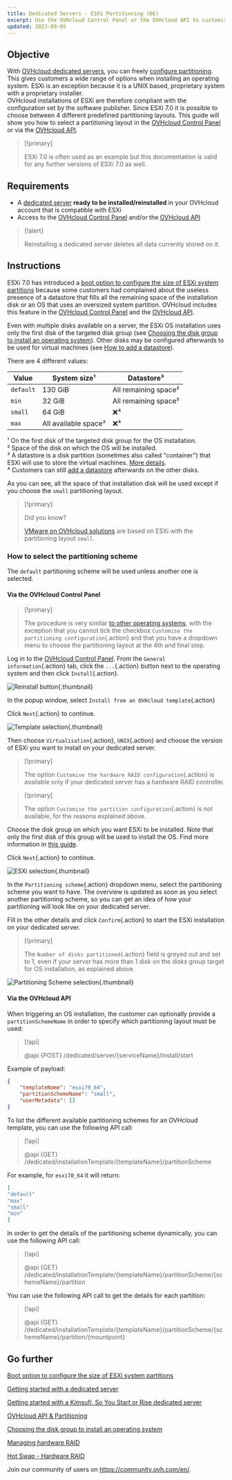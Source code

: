 ```yaml
---
title: Dedicated Servers - ESXi Partitioning (DE)
excerpt: Use the OVHcloud Control Panel or the OVHcloud API to customise ESXi system partitions
updated: 2023-09-05
---
```


## Objective

With [OVHcloud dedicated servers](https://www.ovhcloud.com/es-es/bare-metal/), you can freely [configure partitioning](/pages/bare_metal_cloud/dedicated_servers/partitioning_ovh). This gives customers a wide range of options when installing an operating system. ESXi is an exception because it is a UNIX based, proprietary system with a proprietary installer.<br />
OVHcloud installations of ESXi are therefore compliant with the configuration set by the software publisher. Since ESXi 7.0 it is possible to choose between 4 different predefined partitioning layouts. This guide will show you how to select a partitioning layout in the [OVHcloud Control Panel](https://ovh.com/manager/#/dedicated/configuration) or via the [OVHcloud API](https://api.ovh.com/).

> [!primary]
>
> ESXi 7.0 is often used as an example but this documentation is valid for any further versions of ESXi 7.0 as well.
>

## Requirements

- A [dedicated server](https://www.ovhcloud.com/es-es/bare-metal/) **ready to be installed/reinstalled** in your OVHcloud account that is compatible with ESXi
- Access to the [OVHcloud Control Panel](https://ovh.com/manager/#/dedicated/configuration) and/or the [OVHcloud API](https://api.ovh.com/)

> [!alert]
>
> Reinstalling a dedicated server deletes all data currently stored on it.
>

## Instructions

ESXi 7.0 has introduced a [boot option to configure the size of ESXi system partitions](https://kb.vmware.com/s/article/81166) because some customers had complained about the useless presence of a datastore that fills all the remaining space of the installation disk or an OS that uses an oversized system partition. OVHcloud includes this feature in the [OVHcloud Control Panel](https://ovh.com/manager/#/dedicated/configuration) and the [OVHcloud API](https://api.ovh.com/).

Even with multiple disks available on a server, the ESXi OS installation uses only the first disk of the targeted disk group (see [Choosing the disk group to install an operating system](/pages/bare_metal_cloud/dedicated_servers/install_hybrid)). Other disks may be configured afterwards to be used for virtual machines (see [How to add a datastore](/pages/bare_metal_cloud/hgrstor2_system_configuration#add-datastore)).

There are 4 different values:

|Value|System size¹|Datastore³|
|---|---|---|
|`default`|130 GiB|All remaining space²|
|`min`|32 GiB|All remaining space²|
|`small`|64 GiB|❌⁴|
|`max`|All available space²|❌⁴|

¹ On the first disk of the targeted disk group for the OS installation.<br />
² Space of the disk on which the OS will be installed.<br />
³ A datastore is a disk partition (sometimes also called "container") that ESXi will use to store the virtual machines. [More details](https://docs.vmware.com/en/VMware-vSphere/7.0/com.vmware.vsphere.storage.doc/GUID-5EE84941-366D-4D37-8B7B-767D08928888.html).<br />
⁴ Customers can still [add a datastore](/pages/bare_metal_cloud/hgrstor2_system_configuration#add-datastore) afterwards on the other disks.

As you can see, all the space of that installation disk will be used except if you choose the `small` partitioning layout.

> [!primary]
>
> Did you know?
> 
> [VMware on OVHcloud solutions](https://www.ovhcloud.com/es-es/hosted-private-cloud/vmware/) are based on ESXi with the partitioning layout `small`.
>

### How to select the partitioning scheme

The `default` partitioning scheme will be used unless another one is selected.

#### Via the OVHcloud Control Panel

> [!primary]
>
> The procedure is very similar [to other operating systems](/pages/bare_metal_cloud/dedicated_servers/getting-started-with-dedicated-server), with the exception that you cannot tick the checkbox `Customise the partitioning configuration`{.action} and that you have a dropdown menu to choose the partitioning layout at the 4th and final step.
>

Log in to the [OVHcloud Control Panel](https://www.ovh.com/auth/?action=gotomanager&from=https://www.ovh.es/&ovhSubsidiary=es). From the `General information`{.action} tab, click the `...`{.action} button next to the operating system and then click `Install`{.action}.

![Reinstall button](images/reinstalling-your-server-00.png){.thumbnail}

In the popup window, select `Install from an OVHcloud template`{.action}

Click `Next`{.action} to continue.

![Template selection](images/reinstalling-your-server-01.png){.thumbnail}

Then choose `Virtualisation`{.action}, `UNIX`{.action} and choose the version of ESXi you want to install on your dedicated server.

> [!primary]
>
> The option `Customise the hardware RAID configuration`{.action} is available only if your dedicated server has a hardware RAID controller.
>

> [!primary]
>
> The option `Customise the partition configuration`{.action} is not available, for the reasons explained above.
>

Choose the disk group on which you want ESXi to be installed. Note that only the first disk of this group will be used to install the OS. Find more information in [this guide](/pages/bare_metal_cloud/dedicated_servers/install_hybrid).

Click `Next`{.action} to continue.

![ESXi selection](images/reinstalling-your-server-02.png){.thumbnail}

In the `Partitioning scheme`{.action} dropdown menu, select the partitioning scheme you want to have. The overview is updated as soon as you select another partitioning scheme, so you can get an idea of how your partitioning will look like on your dedicated server.

Fill in the other details and click `Confirm`{.action} to start the ESXi installation on your dedicated server.

> [!primary]
>
>  The `Number of disks partitioned`{.action} field is greyed out and set to 1, even if your server has more than 1 disk on the disks group target for OS installation, as explained above.
>

![Partitioning Scheme selection](images/esxi-custom-scheme-00.png){.thumbnail}

#### Via the OVHcloud API

When triggering an OS installation, the customer can optionally provide a `partitionSchemeName` in order to specify which partitioning layout must be used:

> [!api]
>
> @api {POST} /dedicated/server/{serviceName}/install/start
>

Example of payload:

```json
{
    "templateName": "esxi70_64",
    "partitionSchemeName": "small",
    "userMetadata": []
}
```

To list the different available partitioning schemes for an OVHcloud template, you can use the following API call:

> [!api]
>
> @api {GET} /dedicated/installationTemplate/{templateName}/partitionScheme
>

For example, for `esxi70_64` it will return:

```json
[
"default"
"max"
"small"
"min"
]
```

In order to get the details of the partitioning scheme dynamically, you can use the following API call:

> [!api]
>
> @api {GET} /dedicated/installationTemplate/{templateName}/partitionScheme/{schemeName}/partition
>

You can use the following API call to get the details for each partition:

> [!api]
>
> @api {GET} /dedicated/installationTemplate/{templateName}/partitionScheme/{schemeName}/partition/{mountpoint}
>

## Go further <a name="gofurther"></a>

[Boot option to configure the size of ESXi system partitions](https://kb.vmware.com/s/article/81166)

[Getting started with a dedicated server](/pages/bare_metal_cloud/dedicated_servers/getting-started-with-dedicated-server)

[Getting started with a Kimsufi, So You Start or Rise dedicated server](/pages/bare_metal_cloud/dedicated_servers/getting-started-with-dedicated-server-eco)

[OVHcloud API & Partitioning](/pages/bare_metal_cloud/dedicated_servers/partitioning_ovh)

[Choosing the disk group to install an operating system](/pages/bare_metal_cloud/dedicated_servers/install_hybrid)

[Managing hardware RAID](/pages/bare_metal_cloud/dedicated_servers/raid_hard)

[Hot Swap - Hardware RAID](/pages/bare_metal_cloud/dedicated_servers/hotswap_raid_hard)

Join our community of users on <https://community.ovh.com/en/>.
